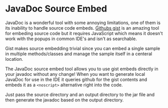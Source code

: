 # JavaDoc Source Embed

JavaDoc is a wonderful tool with some annoying limitations, one of them is its inability to handle source code embeds. 
[Githubs gist](http://gist.github.com/) is an amazing tool for embeding source code but it requires JavaScript which means
it doesn't work with the popups in common IDE's and isn't as searchable. 

Gist makes source embedding trivial since you can embed a single sample in multiple methods/classes and manage the sample
itself in a centeral location. 

The JavaDoc source embed tool allows you to use gist embeds directly in your javadoc without any change! When you want to
generate local JavaDoc for use in the IDE it queries github for the gist contents and embeds it as a `<noscript>` 
alternative right into the code.

Just pass the source directory and an output directory to the jar file and then generate the javadoc based on the output
directory.
